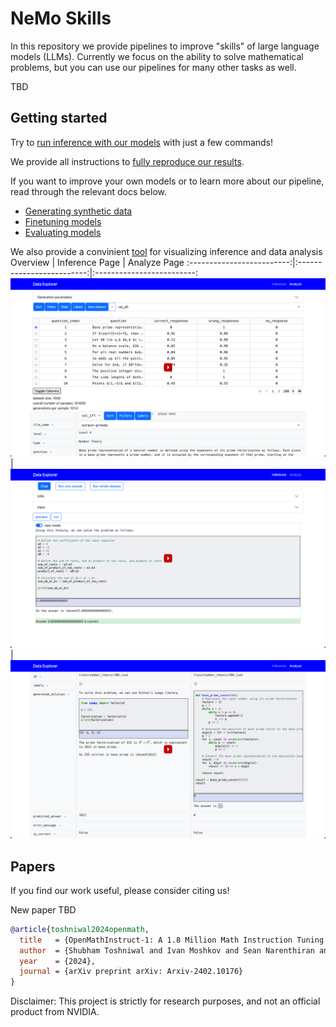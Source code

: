 # NeMo Skills

In this repository we provide pipelines to improve "skills" of large language models (LLMs).
Currently we focus on the ability to solve mathematical problems, but you can use our pipelines for many other tasks as well.

TBD

## Getting started

Try to [run inference with our models](/docs/inference.md) with just a few commands!

We provide all instructions to [fully reproduce our results](/docs/reproducing-results.md).

If you want to improve your own models or to learn more about our pipeline, read through the relevant docs below.

- [Generating synthetic data](/docs/synthetic-data-generation.md)
- [Finetuning models](/docs/finetuning.md)
- [Evaluating models](/docs/evaluation.md)

We also provide a convinient [tool](/nemo_inspector/Readme.md) for visualizing inference and data analysis
Overview |  Inference Page | Analyze Page
:-------------------------:|:-------------------------:|:-------------------------:
[![Demo of the tool](/nemo_inspector/images/demo.png)](https://www.youtube.com/watch?v=EmBFEl7ydqE)   |  [![Demo of the inference page](/nemo_inspector/images/inference_page.png)](https://www.youtube.com/watch?v=6utSkPCdNks) | [![Demo of the analyze page](/nemo_inspector/images/analyze_page.png)](https://www.youtube.com/watch?v=cnPyDlDmQXg)


## Papers

If you find our work useful, please consider citing us!

New paper TBD

```bibtex
@article{toshniwal2024openmath,
  title   = {OpenMathInstruct-1: A 1.8 Million Math Instruction Tuning Dataset},
  author  = {Shubham Toshniwal and Ivan Moshkov and Sean Narenthiran and Daria Gitman and Fei Jia and Igor Gitman},
  year    = {2024},
  journal = {arXiv preprint arXiv: Arxiv-2402.10176}
}
```

Disclaimer: This project is strictly for research purposes, and not an official product from NVIDIA.